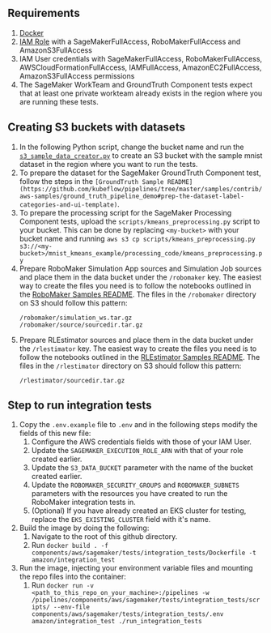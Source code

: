 ## Requirements
1. [Docker](https://www.docker.com/)
1. [IAM Role](https://docs.aws.amazon.com/sagemaker/latest/dg/sagemaker-roles.html) with a SageMakerFullAccess, RoboMakerFullAccess and AmazonS3FullAccess
1. IAM User credentials with SageMakerFullAccess, RoboMakerFullAccess, AWSCloudFormationFullAccess, IAMFullAccess, AmazonEC2FullAccess, AmazonS3FullAccess permissions
2. The SageMaker WorkTeam and GroundTruth Component tests expect that at least one private workteam already exists in the region where you are running these tests. 


## Creating S3 buckets with datasets

1. In the following Python script, change the bucket name and run the [`s3_sample_data_creator.py`](https://github.com/kubeflow/pipelines/tree/master/samples/contrib/aws-samples/mnist-kmeans-sagemaker#the-sample-dataset) to create an S3 bucket with the sample mnist dataset in the region where you want to run the tests.
2. To prepare the dataset for the SageMaker GroundTruth Component test, follow the steps in the `[GroundTruth Sample README](https://github.com/kubeflow/pipelines/tree/master/samples/contrib/aws-samples/ground_truth_pipeline_demo#prep-the-dataset-label-categories-and-ui-template)`.
3. To prepare the processing script for the SageMaker Processing Component tests, upload the `scripts/kmeans_preprocessing.py` script to your bucket. This can be done by replacing `<my-bucket>` with your bucket name and running `aws s3 cp scripts/kmeans_preprocessing.py s3://<my-bucket>/mnist_kmeans_example/processing_code/kmeans_preprocessing.py`
4. Prepare RoboMaker Simulation App sources and Simulation Job sources and place them in the data bucket under the `/robomaker` key. The easiest way to create the files you need is to follow the notebooks outlined in the [RoboMaker Samples README](https://github.com/kubeflow/pipelines/tree/master/samples/contrib/aws-samples/robomaker_simulation/README.md).
    The files in the `/robomaker` directory on S3 should follow this pattern:
    ```
    /robomaker/simulation_ws.tar.gz
    /robomaker/source/sourcedir.tar.gz
    ```
5. Prepare RLEstimator sources and place them in the data bucket under the `/rlestimator` key. The easiest way to create the files you need is to follow the notebooks outlined in the [RLEstimator Samples README](https://github.com/kubeflow/pipelines/tree/master/samples/contrib/aws-samples/rlestimator_pipeline/README.md).
    The files in the `/rlestimator` directory on S3 should follow this pattern:
    ```
    /rlestimator/sourcedir.tar.gz
    ```

## Step to run integration tests
1. Copy the `.env.example` file to `.env` and in the following steps modify the fields of this new file:
    1. Configure the AWS credentials fields with those of your IAM User.
    1. Update the `SAGEMAKER_EXECUTION_ROLE_ARN` with that of your role created earlier.
    1. Update the `S3_DATA_BUCKET` parameter with the name of the bucket created earlier.
    1. Update the `ROBOMAKER_SECURITY_GROUPS` and `ROBOMAKER_SUBNETS` parameters with the resources you have created to run the RoboMaker integration tests in.
    1. (Optional) If you have already created an EKS cluster for testing, replace the `EKS_EXISTING_CLUSTER` field with it's name.
1. Build the image by doing the following:
    1. Navigate to the root of this github directory.
    1. Run `docker build . -f components/aws/sagemaker/tests/integration_tests/Dockerfile -t amazon/integration_test`
1. Run the image, injecting your environment variable files and mounting the repo files into the container:
    1. Run `docker run -v <path_to_this_repo_on_your_machine>:/pipelines -w /pipelines/components/aws/sagemaker/tests/integration_tests/scripts/ --env-file components/aws/sagemaker/tests/integration_tests/.env amazon/integration_test ./run_integration_tests`